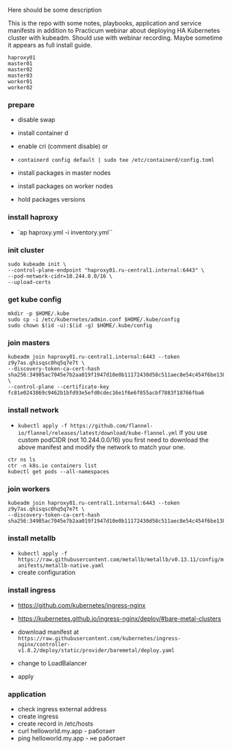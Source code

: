 Here should be some description

This is the repo with some notes, playbooks, application and service manifests in addition to Practicum webinar about deploying HA Kubernetes cluster with kubeadm. Should use with webinar recording. Maybe sometime it appears as full install guide.

```
haproxy01
master01
master02
master03
worker01
worker02
````

### prepare

- disable swap
- install container d
- enable cri (comment disable) or
- `containerd config default | sudo tee /etc/containerd/config.toml`

- install packages in master nodes
- install packages on worker nodes

- hold packages versions

### install haproxy

- `ap haproxy.yml -i inventory.yml``

### init cluster

```
sudo kubeadm init \
--control-plane-endpoint "haproxy01.ru-central1.internal:6443" \
--pod-network-cidr=10.244.0.0/16 \
--upload-certs
```

### get kube config

```
mkdir -p $HOME/.kube
sudo cp -i /etc/kubernetes/admin.conf $HOME/.kube/config
sudo chown $(id -u):$(id -g) $HOME/.kube/config
```

### join masters

```
kubeadm join haproxy01.ru-central1.internal:6443 --token z9y7as.qhisqsc0hq5q7e7t \
--discovery-token-ca-cert-hash sha256:34905ac7045e7b2aa019f1947d10e0b11172430d58c511aec8e54c454f6be138 \
--control-plane --certificate-key fc81e0243869c9462b1bfd93e5efd0cdec16e1f6e6f855acbf7883f18766fba6
```

### install network

- `kubectl apply -f https://github.com/flannel-io/flannel/releases/latest/download/kube-flannel.yml`
If you use custom podCIDR (not 10.244.0.0/16) you first need to download the above manifest and modify the network to match your one.

```
ctr ns ls
ctr -n k8s.io containers list
kubectl get pods --all-namespaces
```

### join workers

```
kubeadm join haproxy01.ru-central1.internal:6443 --token z9y7as.qhisqsc0hq5q7e7t \
--discovery-token-ca-cert-hash sha256:34905ac7045e7b2aa019f1947d10e0b11172430d58c511aec8e54c454f6be138
```

### install metallb
- `kubectl apply -f https://raw.githubusercontent.com/metallb/metallb/v0.13.11/config/manifests/metallb-native.yaml`
- create configuration


### install ingress
- https://github.com/kubernetes/ingress-nginx
- https://kubernetes.github.io/ingress-nginx/deploy/#bare-metal-clusters

- download manifest at
`https://raw.githubusercontent.com/kubernetes/ingress-nginx/controller-v1.8.2/deploy/static/provider/baremetal/deploy.yaml`
- change to LoadBalancer
- apply

### application
- check ingress external address
- create ingress
- create record in /etc/hosts
- curl helloworld.my.app - работает
- ping helloworld.my.app - не работает